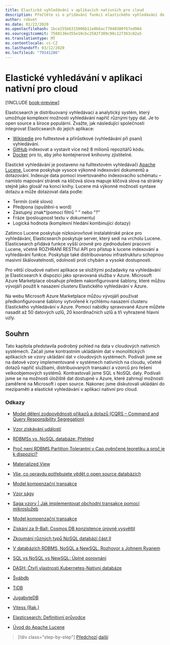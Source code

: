 ```yaml
---
title: Elastické vyhledávání v aplikacích nativních pro cloud
description: Přečtěte si o přidávání funkcí elastického vyhledávání do aplikací nativních pro cloud.
author: robvet
ms.date: 01/22/2020
ms.openlocfilehash: 1bce255b6315006b11e0b6ac77040300f67ed984
ms.sourcegitcommit: 7588136e355e10cbc2582f389c90c127363c02a5
ms.translationtype: MT
ms.contentlocale: cs-CZ
ms.lasthandoff: 03/12/2020
ms.locfileid: "79141286"
---
```

# <a name="elasticsearch-in-a-cloud-native-app"></a>Elastické vyhledávání v aplikaci nativní pro cloud

[!INCLUDE [book-preview](../../../includes/book-preview.md)]

Elasticsearch je distribuovaný vyhledávací a analytický systém, který umožňuje komplexní možnosti vyhledávání napříč různými typy dat. Je to open source a široce populární. Zvažte, jak následující společnosti integrovat Elasticsearch do jejich aplikace:

- [Wikipedie](https://blog.wikimedia.org/2014/01/06/wikimedia-moving-to-elasticsearch/) pro fulltextové a přírůstkové (vyhledávání při psaní) vyhledávání.
- [GitHub](https://www.elastic.co/customers/github) indexovat a vystavit více než 8 milionů repozitářů kódu.  
- [Docker](https://www.elastic.co/customers/docker) pro to, aby jeho kontejnerové knihovny zjistitelné.

Elastické vyhledávání je postaveno na fulltextovém vyhledávači [Apache Lucene.](https://lucene.apache.org/core/) Lucene poskytuje vysoce výkonné indexování dokumentů a dotazování. Indexuje data pomocí invertovaného indexovacího schématu – namísto mapování stránek na klíčová slova mapuje klíčová slova na stránky stejně jako glosář na konci knihy. Lucene má výkonné možnosti syntaxe dotazu a může dotazovat data podle:

- Termín (celé slovo)
- Předpona (spuštění-s word)
- Zástupný znak\*(pomocí filtrů " " nebo "?"
- Fráze (posloupnost textu v dokumentu)
- Logická hodnota (komplexní hledání kombinující dotazy)

Zatímco Lucene poskytuje nízkoúrovňové instalatérské práce pro vyhledávání, Elasticsearch poskytuje server, který sedí na vrcholu Lucene. Elasticsearch přidává funkce vyšší úrovně pro zjednodušení pracovní Lucene, včetně ROZHRANÍ RESTful API pro přístup k lucene indexování a vyhledávání funkce. Poskytuje také distribuovanou infrastrukturu schopnou masivní škálovatelnosti, odolnosti proti chybám a vysoké dostupnosti.

Pro větší cloudové nativní aplikace se složitými požadavky na vyhledávání je Elasticsearch k dispozici jako spravovaná služba v Azure. Microsoft Azure Marketplace obsahuje předem nakonfigurované šablony, které můžou vývojáři použít k nasazení clusteru Elastického vyhledávání v Azure.

Na webu Microsoft Azure Marketplace můžou vývojáři používat předkonfigurované šablony vytvořené k rychlému nasazení clusteru Elastického vyhledávání v Azure. Pomocí nabídky spravované Azure můžete nasadit až 50 datových uzlů, 20 koordinačních uzlů a tři vyhrazené hlavní uzly.

## <a name="summary"></a>Souhrn

Tato kapitola představila podrobný pohled na data v cloudových nativních systémech. Začali jsme kontrastním ukládáním dat v monolitických aplikacích se vzory ukládání dat v cloudových systémech. Podívali jsme se na datové vzory implementované v systémech nativních na cloudu, včetně dotazů napříč službami, distribuovaných transakcí a vzorců pro řešení velkoobjemových systémů. Kontrastovali jsme SQL s NoSQL daty. Podívali jsme se na možnosti úložiště dat dostupné v Azure, které zahrnují možnosti zaměřené na Microsoft i open source. Nakonec jsme diskutovali ukládání do mezipaměti a elastické vyhledávání v aplikaci nativní pro cloud.

### <a name="references"></a>Odkazy

- [Model dělení zodpovědnosti příkazů a dotazů (CQRS – Command and Query Responsibility Segregation)](https://docs.microsoft.com/azure/architecture/patterns/cqrs)

- [Vzor získávání událostí](https://docs.microsoft.com/azure/architecture/patterns/event-sourcing)

- [RDBMSs vs. NoSQL databáze: Přehled](https://maxivak.com/rdbms-vs-nosql-databases/)

- [Proč není RDBMS Partition Tolerantní v Cap ověnčené teoretiku a proč je k dispozici?](https://stackoverflow.com/questions/36404765/why-isnt-rdbms-partition-tolerant-in-cap-theorem-and-why-is-it-available)

- [Materialized View](https://docs.microsoft.com/azure/architecture/patterns/materialized-view)

- [Vše, co opravdu potřebujete vědět o open source databázích](https://www.ibm.com/blogs/systems/all-you-really-need-to-know-about-open-source-databases/)

- [Model kompenzační transakce](https://docs.microsoft.com/azure/architecture/patterns/compensating-transaction)

- [Vzor ságy](https://microservices.io/patterns/data/saga.html)

- [Saga vzory | Jak implementovat obchodní transakce pomocí mikroslužeb](https://blog.couchbase.com/saga-pattern-implement-business-transactions-using-microservices-part/)

- [Model kompenzační transakce](https://docs.microsoft.com/azure/architecture/patterns/compensating-transaction)

- [Získání za 9-Ball: Cosmos DB konzistence úrovně vysvětlil](https://blog.jeremylikness.com/blog/2018-03-23_getting-behind-the-9ball-cosmosdb-consistency-levels/)

- [Zkoumání různých typů NoSQL databází část II](https://www.3pillarglobal.com/insights/exploring-the-different-types-of-nosql-databases)

- [V databázích RDBMS, NoSQL a NewSQL. Rozhovor s Johnem Ryanem](http://www.odbms.org/blog/2018/03/on-rdbms-nosql-and-newsql-databases-interview-with-john-ryan/)
  
- [SQL vs NoSQL vs NewSQL: Úplné porovnání](https://www.xenonstack.com/blog/sql-vs-nosql-vs-newsql/)

- [DASH: Čtyři vlastnosti Kubernetes-Nativní databáze](https://thenewstack.io/dash-four-properties-of-kubernetes-native-databases/)

- [Švábdb](https://www.cockroachlabs.com/)

- [TiDB](https://pingcap.com/en/)

- [JugabyteDB](https://www.yugabyte.com/)

- [Vitess (Rak.)](https://vitess.io/)

- [Elasticsearch: Definitivní průvodce](http://shop.oreilly.com/product/0636920028505.do)
  
- [Úvod do Apache Lucene](https://www.baeldung.com/lucene)

>[!div class="step-by-step"]
>[Předchozí](azure-caching.md)
>[další](resiliency.md) <!-- Next Chapter -->
